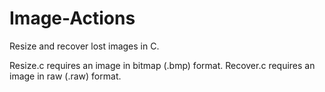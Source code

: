 # Image-Actions
Resize and recover lost images in C.

Resize.c requires an image in bitmap (.bmp) format. Recover.c requires an image in raw (.raw) format.

